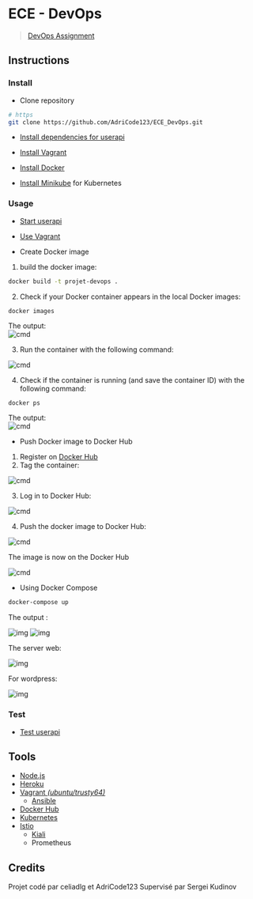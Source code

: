 # ECE - DevOps

> [DevOps Assignment](https://github.com/adaltas/ece-devops-2022-spring/blob/master/PROJECT-INSTRUCTIONS.md)

## Instructions

### Install

- Clone repository

```sh
# https
git clone https://github.com/AdriCode123/ECE_DevOps.git
```

- [Install dependencies for userapi](./user-api/README.md#installation)

- [Install Vagrant](iac/README.md#prerequisite)

- [Install Docker](https://www.docker.com/get-started)

- [Install Minikube](https://minikube.sigs.k8s.io/docs/start/) for Kubernetes

### Usage

- [Start userapi](./user-api/README.md#usage)

- [Use Vagrant](iac/README.md#usage)

- Create Docker image

1. build the docker image:

```sh
docker build -t projet-devops .
```
2. Check if your Docker container appears in the local Docker images:

```sh
docker images
```
The output:             
![cmd](/image/docker_image_cmd.png)

3. Run the container with the following command:   

![cmd](/image/docker-run-cmd.png)

4. Check if the container is running (and save the container ID) with the following command:

```
docker ps
```

The output:             
![cmd](/image/docker-image-ps.png)


- Push Docker image to Docker Hub

1. Register on [Docker Hub](https://hub.docker.com/)
2. Tag the container:

![cmd](/image/Image-tag.png)

3. Log in to Docker Hub:

![cmd](/image/docker-login.png)

4. Push the docker image to Docker Hub:

![cmd](/image/docker-image-push.png)

The image is now on the Docker Hub 

![cmd](/image/docker-hub.png)


- Using Docker Compose

```sh
docker-compose up
```

The output :        

![img](/image/compose-up-1.png)
![img](/image/compose-up-2.png)

The server web:     

![img](/image/hello-world-compose.png)

For wordpress:      

![img](/image/wordpress-sql.png)



### Test

- [Test userapi](./user-api/README.md#testing)

## Tools

- [Node.js](https://nodejs.org/en/)
- [Heroku](https://project-dev-ops.herokuapp.com/)
- [Vagrant _(ubuntu/trusty64)_](https://www.vagrantup.com/)
    - [Ansible](https://docs.ansible.com/ansible/latest/index.html)
- [Docker Hub](https://hub.docker.com)
- [Kubernetes](https://kubernetes.io/)
- [Istio](https://istio.io/)
    - [Kiali](https://kiali.io/)
    - Prometheus

## Credits

Projet codé par celiadlg et AdriCode123
Supervisé par Sergei Kudinov